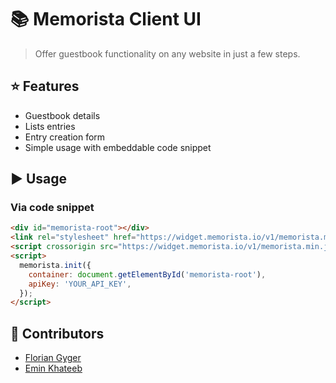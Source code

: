 # :books: Memorista Client UI

> Offer guestbook functionality on any website in just a few steps.

## :star: Features

- Guestbook details
- Lists entries
- Entry creation form
- Simple usage with embeddable code snippet

## :arrow_forward: Usage

### Via code snippet

```html
<div id="memorista-root"></div>
<link rel="stylesheet" href="https://widget.memorista.io/v1/memorista.min.css" />
<script crossorigin src="https://widget.memorista.io/v1/memorista.min.js"></script>
<script>
  memorista.init({
    container: document.getElementById('memorista-root'),
    apiKey: 'YOUR_API_KEY',
  });
</script>
```

## :raising_hand: Contributors

- [Florian Gyger](https://floriangyger.ch)
- [Emin Khateeb](https://emin.ch)
